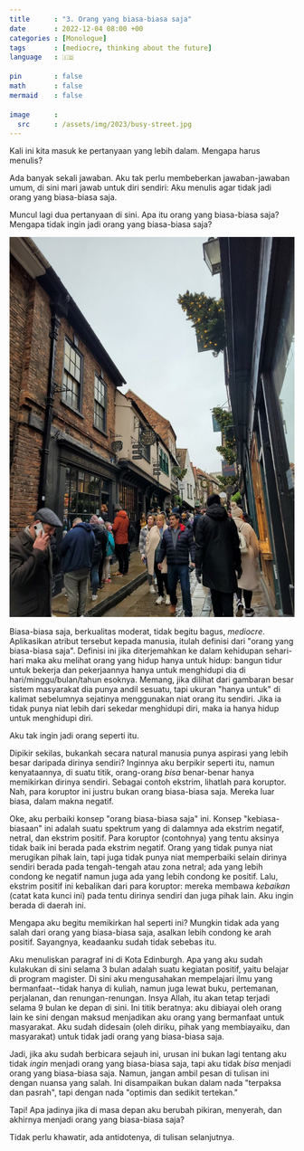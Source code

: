 ```yaml
---
title      : "3. Orang yang biasa-biasa saja"
date       : 2022-12-04 08:00 +00
categories : [Monologue]
tags       : [mediocre, thinking about the future]
language   : 🇮🇩

pin        : false
math       : false
mermaid    : false

image      :
  src      : /assets/img/2023/busy-street.jpg
---
```


Kali ini kita masuk ke pertanyaan yang lebih dalam. Mengapa harus menulis?

Ada banyak sekali jawaban. Aku tak perlu membeberkan jawaban-jawaban umum, di sini mari jawab untuk diri sendiri: Aku menulis agar tidak jadi orang yang biasa-biasa saja.

Muncul lagi dua pertanyaan di sini. Apa itu orang yang biasa-biasa saja? Mengapa tidak ingin jadi orang yang biasa-biasa saja?

![](/assets/img/2023/busy-street.jpg)

Biasa-biasa saja, berkualitas moderat, tidak begitu bagus, *mediocre*. Aplikasikan atribut tersebut kepada manusia, itulah definisi dari "orang yang biasa-biasa saja". Definisi ini jika diterjemahkan ke dalam kehidupan sehari-hari maka aku melihat orang yang hidup hanya untuk hidup: bangun tidur untuk bekerja dan pekerjaannya hanya untuk menghidupi dia di hari/minggu/bulan/tahun esoknya. Memang, jika dilihat dari gambaran besar sistem masyarakat dia punya andil sesuatu, tapi ukuran "hanya untuk" di kalimat sebelumnya sejatinya menggunakan niat orang itu sendiri. Jika ia tidak punya niat lebih dari sekedar menghidupi diri, maka ia hanya hidup untuk menghidupi diri.

Aku tak ingin jadi orang seperti itu.

Dipikir sekilas, bukankah secara natural manusia punya aspirasi yang lebih besar daripada dirinya sendiri? Inginnya aku berpikir seperti itu, namun kenyataannya, di suatu titik, orang-orang *bisa* benar-benar hanya memikirkan dirinya sendiri. Sebagai contoh ekstrim, lihatlah para koruptor. Nah, para koruptor ini justru bukan orang biasa-biasa saja. Mereka luar biasa, dalam makna negatif.

Oke, aku perbaiki konsep "orang biasa-biasa saja" ini. Konsep "kebiasa-biasaan" ini adalah suatu spektrum yang di dalamnya ada ekstrim negatif, netral, dan ekstrim positif. Para koruptor (contohnya) yang tentu aksinya tidak baik ini berada pada ekstrim negatif. Orang yang tidak punya niat merugikan pihak lain, tapi juga tidak punya niat memperbaiki selain dirinya sendiri berada pada tengah-tengah atau zona netral; ada yang lebih condong ke negatif namun juga ada yang lebih condong ke positif. Lalu, ekstrim positif ini kebalikan dari para koruptor: mereka membawa *kebaikan* (catat kata kunci ini) pada tentu dirinya sendiri dan juga pihak lain. Aku ingin berada di daerah ini.

Mengapa aku begitu memikirkan hal seperti ini? Mungkin tidak ada yang salah dari orang yang biasa-biasa saja, asalkan lebih condong ke arah positif. Sayangnya, keadaanku sudah tidak sebebas itu.

Aku menuliskan paragraf ini di Kota Edinburgh. Apa yang aku sudah kulakukan di sini selama 3 bulan adalah suatu kegiatan positif, yaitu belajar di program magister. Di sini aku mengusahakan mempelajari ilmu yang bermanfaat--tidak hanya di kuliah, namun juga lewat buku, pertemanan, perjalanan, dan renungan-renungan. Insya Allah, itu akan tetap terjadi selama 9 bulan ke depan di sini. Ini titik beratnya: aku dibiayai oleh orang lain ke sini dengan maksud menjadikan aku orang yang bermanfaat untuk masyarakat. Aku sudah didesain (oleh diriku, pihak yang membiayaiku, dan masyarakat) untuk tidak jadi orang yang biasa-biasa saja.

Jadi, jika aku sudah berbicara sejauh ini, urusan ini bukan lagi tentang aku tidak *ingin* menjadi orang yang biasa-biasa saja, tapi aku tidak *bisa* menjadi orang yang biasa-biasa saja. Namun, jangan ambil pesan di tulisan ini dengan nuansa yang salah. Ini disampaikan bukan dalam nada "terpaksa dan pasrah", tapi dengan nada "optimis dan sedikit tertekan."

Tapi! Apa jadinya jika di masa depan aku berubah pikiran, menyerah, dan akhirnya menjadi orang yang biasa-biasa saja?

Tidak perlu khawatir, ada antidotenya, di tulisan selanjutnya.